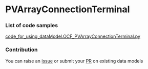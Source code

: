 # PVArrayConnectionTerminal

### List of code samples 

<!-- 50-List of code -->

<!-- [code entry](link) -->
[code_for_using_dataModel.OCF_PVArrayConnectionTerminal.py](https://github.com/smart-data-models/dataModel.OCF/blob/master/PVArrayConnectionTerminal/code/code_for_using_dataModel.OCF_PVArrayConnectionTerminal.py)


<!-- /50-List of code -->

### Contribution
You can raise an [issue](https://github.com/smart-data-models/dataModel.OCF/issues) or submit your [PR](https://github.com/smart-data-models/dataModel.OCF/pulls) on existing data models
